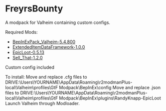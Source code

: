 # FreyrsBounty
A modpack for Valheim containing custom configs.

Required Mods:
- [BepInExPack_Valheim-5.4.800][BepInExPack]
- [ExtendedItemDataFramework-1.0.0][ExtendedItemDataFramework]
- [EpicLoot-0.5.13][EpicLoot]
- [Sell_That-1.2.0][SellThat]

Custom config included

<!--Mod Links-->
[BepInExPack]: https://valheim.thunderstore.io/package/denikson/BepInExPack_Valheim/
[ExtendedItemDataFramework]: https://valheim.thunderstore.io/package/RandyKnapp/ExtendedItemDataFramework/
[EpicLoot]:https://valheim.thunderstore.io/package/RandyKnapp/EpicLoot/
[SellThat]:https://valheim.thunderstore.io/package/ASharpPen/Sell_That/

To install:
Move and replace .cfg files to DRIVE:\Users\YOURNAME\AppData\Roaming\r2modmanPlus-local\Valheim\profiles\GtF Modpack\BepInEx\config
Move and replace .json files to DRIVE:\Users\YOURNAME\AppData\Roaming\r2modmanPlus-local\Valheim\profiles\GtF Modpack\BepInEx\plugins\RandyKnapp-EpicLoot
Launch Valheim through Modloader.
